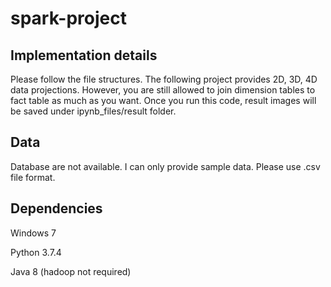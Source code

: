 # spark-project

## Implementation details
Please follow the file structures.
The following project provides 2D, 3D, 4D data projections.
However, you are still allowed to join dimension tables to fact table as much as you want.
Once you run this code, result images will be saved under ipynb_files/result folder.

## Data
Database are not available. I can only provide sample data. Please use .csv file format.

## Dependencies
Windows 7

Python 3.7.4

Java 8 (hadoop not required)
